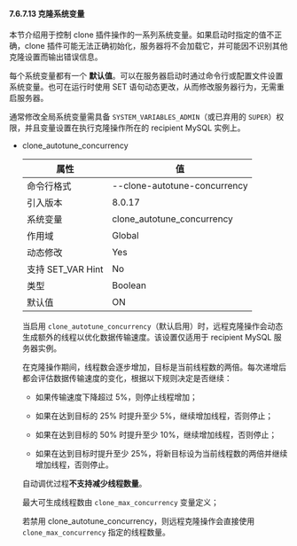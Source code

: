 #### 7.6.7.13 克隆系统变量

本节介绍用于控制 clone 插件操作的一系列系统变量。如果启动时指定的值不正确，clone 插件可能无法正确初始化，服务器将不会加载它，并可能因不识别其他克隆设置而输出错误信息。

每个系统变量都有一个 **默认值**。可以在服务器启动时通过命令行或配置文件设置系统变量。也可在运行时使用 SET 语句动态更改，从而修改服务器行为，无需重启服务器。

通常修改全局系统变量需具备 `SYSTEM_VARIABLES_ADMIN`（或已弃用的 `SUPER`）权限，并且变量设置在执行克隆操作所在的 recipient MySQL 实例上。

- clone_autotune_concurrency

    | **属性**          | **值**                       |
    | ----------------- | ---------------------------- |
    | 命令行格式        | --clone-autotune-concurrency |
    | 引入版本          | 8.0.17                       |
    | 系统变量          | clone_autotune_concurrency   |
    | 作用域            | Global                       |
    | 动态修改          | Yes                          |
    | 支持 SET_VAR Hint | No                           |
    | 类型              | Boolean                      |
    | 默认值            | ON                           |

    当启用 `clone_autotune_concurrency`（默认启用）时，远程克隆操作会动态生成额外的线程以优化数据传输速度。该设置仅适用于 recipient MySQL 服务器实例。
    
    在克隆操作期间，线程数会逐步增加，目标是当前线程数的两倍。每次递增后都会评估数据传输速度的变化，根据以下规则决定是否继续：
    
    - 如果传输速度下降超过 5%，则停止线程增加；
    
    - 如果在达到目标的 25% 时提升至少 5%，继续增加线程，否则停止；
    
    - 如果在达到目标的 50% 时提升至少 10%，继续增加线程，否则停止；
    
    - 如果在达到目标时提升至少 25%，将新目标设为当前线程数的两倍并继续增加线程，否则停止。
    
    自动调优过程**不支持减少线程数量**。
    
    最大可生成线程数由 `clone_max_concurrency` 变量定义；
    
    若禁用 clone_autotune_concurrency，则远程克隆操作会直接使用 `clone_max_concurrency` 指定的线程数量。
